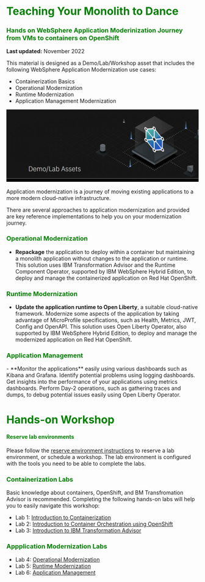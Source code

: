 # <h1 style="color:green">Teaching Your Monolith to Dance </h1>

<h3 style="color:green"> Hands on WebSphere Application Moderinization Journey from VMs to containers on OpenShift</h3>

**Last updated:** November 2022

This material is designed as a Demo/Lab/Workshop asset that includes the following WebSphere Application Modernization use cases: 

  - Containerization Basics
  - Operational Modernization
  - Runtime Modernization
  - Application Management Modernization 


![banner](./images/demo-assets.png)


Application modernization is a journey of moving existing applications to a more modern cloud-native infrastructure.

There are several approaches to application modernization and provided are key reference implementations to help you on your modernization journey.

<h3 style="color:green">Operational Modernization</h3>

- **Repackage** the application to deploy within a container but maintaining a monolith application without changes to the application or runtime. This solution uses IBM Transformation Advisor and the Runtime Component Operator, supported by IBM WebSphere Hybrid Edition, to deploy and manage the containerized application on Red Hat OpenShift.

<h3 style="color:green">Runtime Modernization</h3>


- **Update the application runtime to Open Liberty**, a suitable cloud-native framework. Modernize some aspects of the application by taking advantage of MicroProfile specifications, such as Health, Metrics, JWT, Config and OpenAPI. This solution uses Open Liberty Operator, also supported by IBM WebSphere Hybrid Edition, to deploy and manage the modernized application on Red Hat OpenShift.


<h3 style="color:green">Application Management</h3>
- **Monitor the applications** easily using various dashboards such as Kibana and Grafana. Identify potential problems using logging dashboards. Get insights into the performance of your applications using metrics dashboards. Perform Day-2 operations, such as gathering traces and dumps, to debug potential issues easily using Open Liberty Operator. 

<!--
<h3 style="color:green">Devops Modernization</h3>

- **Continuous Integration and Continuous Deployment (CI/CD)** of applications is critical for repeatable and reliable deployments. Modern devops technologies such as Tekton and Argo CD are designed for Kubernetes (OSCP) and provide the CI/CD capabilities, and fully integrated and supported in OSCP via Kubernetes Operators.
--> 

<h1 style="color:green">Hands-on Workshop</h1>


<h4 style="color:green">Reserve lab environments</h4>


Please follow the [reserve environment instructions](./environments-setup/index.md) to reserve a lab environment, or schedule a workshop. The lab environment is configured with the tools you need to be able to complete the labs.

<h3 style="color:green">Containerization Labs</h3>

Basic knowledge about containers, OpenShift, and BM Transfromation Advisor is recommended. Completing the following hands-on labs will help you to easily navigate this workshop:

- Lab 1: [Introduction to Containerization](./basic-labs/HelloContainer/README.md)
- Lab 2: [Introduction to Container Orchestration using OpenShift](./basic-labs/IntroOpenshift/README.md)
- Lab 3: [Introduction to IBM Transformation Advisor](./basic-labs/TA/README.md)

<h3 style="color:green">Appplication Modernization Labs</h3>

- Lab 4: [Operational Modernization](./appmod-labs/OperationalModernization/README.md)
- Lab 5: [Runtime Modernization](./appmod-labs/RuntimeModernization/README.md)
- Lab 6: [Application Management](./appmod-labs/ApplicationManagement/README.md)


<!--
<h3 style="color:green">DevOps Modernization Labs</h3>

- Lab 7: [Openshift Pipelines](./devops-labs/pipelines/README.md)
- Lab 8: [GitOps with ArgoCD](./devops-labs/argocd/README.md)
 
--> 
